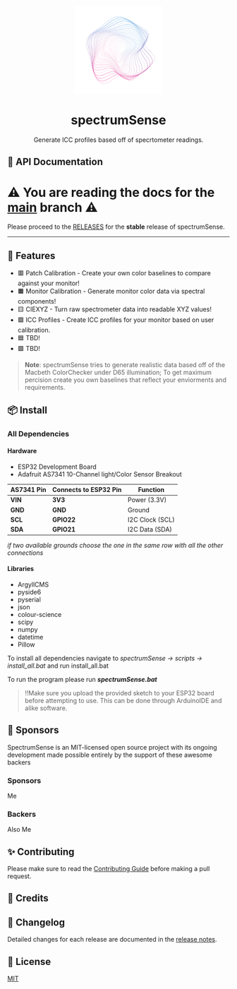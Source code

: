 <div align="center">
  <img src="./docs/logo.svg" width="200"/>
  <h1>spectrumSense</h1>
  <p>Generate ICC profiles based off of specrtometer readings.</p>
  
</div>


## 📙 API Documentation

<h1>⚠️ You are reading the docs for the <a href="https://github.com/Nfloc/spectrumSense/tree/main">main</a> branch ⚠️</h1>

Please proceed to the [RELEASES](https://github.com/Nfloc/spectrumSense/releases) for the **stable** release of spectrumSense.

---

## 🚀 Features

- 🟥 Patch Calibration - Create your own color baselines to compare against your monitor!
- 🟧 Monitor Calibration - Generate monitor color data via spectral components!
- 🟨 CIEXYZ - Turn raw spectrometer data into readable XYZ values!
- 🟩 ICC Profiles - Create ICC profiles for your monitor based on user calibration.
- 🟦 TBD!
- 🟪 TBD!

> **Note**: spectrumSense tries to generate realistic data based off of the Macbeth ColorChecker under D65 illumination;
> To get maximum percision create you own baselines that reflect your enviorments and requirements.

## 📦 Install
### All Dependencies
#### Hardware
- ESP32 Development Board
- Adafruit AS7341 10-Channel light/Color Sensor Breakout

| AS7341 Pin | Connects to ESP32 Pin | Function        |
| ---------- | --------------------- | --------------- |
| **VIN**    | **3V3**               | Power (3.3V)    |
| **GND**    | **GND**               | Ground          |
| **SCL**    | **GPIO22**            | I2C Clock (SCL) |
| **SDA**    | **GPIO21**            | I2C Data (SDA)  |

*if two available grounds choose the one in the same row with all the other connections*

#### Libraries
- ArgyllCMS
- pyside6
- pyserial
- json
- colour-science
- scipy
- numpy
- datetime
- Pillow

To install all dependencies navigate to
*spectrumSense -> scripts -> install_all.bat*
and run install_all.bat

To run the program please run ***spectrumSense.bat***

> ‼️Make sure you upload the provided sketch to your ESP32 board before attempting to use. This can be done through ArduinoIDE and alike software. 

## 🤝 Sponsors

SpectrumSense is an MIT-licensed open source project with its ongoing development made possible entirely by the support of these awesome backers

### Sponsors

Me

### Backers

Also Me

## ✨ Contributing

Please make sure to read the [Contributing Guide]() before making a pull request.

## 📘 Credits

## 📝 Changelog

Detailed changes for each release are documented in the [release notes]().

## 🔑 License

[MIT](https://github.com/Nfloc/SpectrumSense/blob/main/LICENSE)
